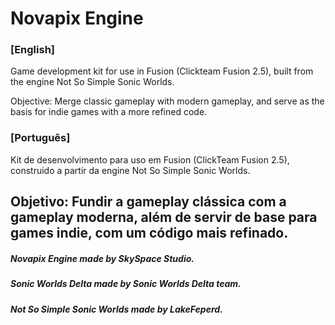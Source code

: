 # Novapix Engine

### [English]

Game development kit for use in Fusion (Clickteam Fusion 2.5), built from the engine Not So Simple Sonic Worlds.

Objective: Merge classic gameplay with modern gameplay, and serve as the basis for indie games with a more refined code.

### [Português]

Kit de desenvolvimento para uso em Fusion (ClickTeam Fusion 2.5), construido a partir da engine Not So Simple Sonic Worlds.

Objetivo: Fundir a gameplay clássica com a gameplay moderna, além de servir de base para games indie, com um código mais refinado.
------------------------------------------------------------------------------------------------------------------------------------------
##### Novapix Engine made by SkySpace Studio.

##### Sonic Worlds Delta made by Sonic Worlds Delta team.

##### Not So Simple Sonic Worlds made by LakeFeperd.
